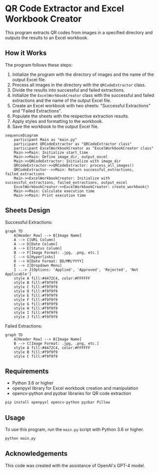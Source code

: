 # QR Code Extractor and Excel Workbook Creator

This program extracts QR codes from images in a specified directory and outputs the results to an Excel workbook.

## How it Works

The program follows these steps:

1. Initialize the program with the directory of images and the name of the output Excel file.
2. Process all images in the directory with the `QRCodeExtractor` class.
3. Divide the results into successful and failed extractions.
4. Initialize the `ExcelWorkbookCreator` class with the successful and failed extractions and the name of the output Excel file.
5. Create an Excel workbook with two sheets: "Successful Extractions" and "Failed Extractions".
6. Populate the sheets with the respective extraction results.
7. Apply styles and formatting to the workbook.
8. Save the workbook to the output Excel file.

```mermaid
sequenceDiagram
    participant Main as "main.py"
    participant QRCodeExtractor as "QRCodeExtractor class"
    participant ExcelWorkbookCreator as "ExcelWorkbookCreator class"
    Main->>Main: Initialize start_time
    Main->>Main: Define image_dir, output_excel
    Main->>QRCodeExtractor: Initialize with image_dir
    QRCodeExtractor->>QRCodeExtractor: process_all_images()
    QRCodeExtractor-->>Main: Return successful_extractions, failed_extractions
    Main->>ExcelWorkbookCreator: Initialize with successful_extractions, failed_extractions, output_excel
    ExcelWorkbookCreator->>ExcelWorkbookCreator: create_workbook()
    Main->>Main: Calculate execution time
    Main->>Main: Print execution time
```

## Sheets Design

Successful Extractions:

```mermaid
graph TD
    A[Header Row] --> B[Image Name]
    A --> C[URL Column]
    A --> D[Date Column]
    A --> E[Status Column]
    B --> F[Image Format: .jpg, .png, etc.]
    C --> G[Hyperlinks]
    D --> H[Date Format: DD/MM/YYYY]
    E --> I[Dropdown Menu]
    I -.-> J[Options: 'Applied', 'Approved', 'Rejected', 'Not Applicable']
    style A fill:#4472C4, color:#FFFFFF
    style B fill:#f9f9f9
    style C fill:#f9f9f9
    style D fill:#f9f9f9
    style E fill:#f9f9f9
    style F fill:#f9f9f9
    style G fill:#f9f9f9
    style H fill:#f9f9f9
    style I fill:#f9f9f9
    style J fill:#f9f9f9

```

Failed Extractions:

```mermaid
graph TD
    A[Header Row] --> B[Image Name]
    B --> C[Image Format: .jpg, .png, etc.]
    style A fill:#4472C4, color:#FFFFFF
    style B fill:#f9f9f9
    style C fill:#f9f9f9
```

## Requirements

* Python 3.6 or higher
* openpyxl library for Excel workbook creation and manipulation
* opencv-python and pyzbar libraries for QR code extraction

```bash
pip install openpyxl opencv-python pyzbar Pillow
```

## Usage

To use this program, run the `main.py` script with Python 3.6 or higher.

```bash
python main.py
```

## Acknowledgements

This code was created with the assistance of OpenAI's GPT-4 model.
